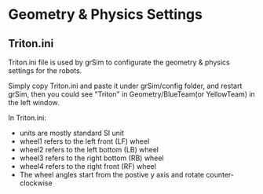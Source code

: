 # Geometry & Physics Settings

## Triton.ini
Triton.ini file is used by grSim to configurate the geometry & physics settings for the robots.

Simply copy Triton.ini and paste it under grSim/config folder, and restart grSim, then you could see "Triton" in Geometry/BlueTeam(or YellowTeam) in the left window.

In Triton.ini:
* units are mostly standard SI unit
* wheel1 refers to the left  front  (LF) wheel
* wheel2 refers to the left  bottom (LB) wheel
* wheel3 refers to the right bottom (RB) wheel
* wheel4 refers to the right front  (RF) wheel
* The wheel angles start from the postive y axis and rotate counter-clockwise   
